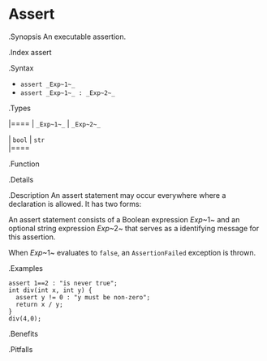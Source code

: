 # Assert

.Synopsis
An executable assertion.

.Index
assert

.Syntax

*  `assert _Exp~1~_`
*  `assert _Exp~1~_ : _Exp~2~_`

.Types


|====
| `_Exp~1~_` | `_Exp~2~_` 

| `bool`    | `str`     
|====

.Function

.Details

.Description
An assert statement may occur everywhere where a declaration is allowed. It has two forms:

An assert statement consists of a Boolean expression _Exp_~1~ and an optional string expression _Exp_~2~
that serves as a identifying message for this assertion. 

When _Exp_~1~ evaluates to `false`, an `AssertionFailed` exception is thrown.

.Examples
```rascal-shell,error
assert 1==2 : "is never true";
int div(int x, int y) {
  assert y != 0 : "y must be non-zero";
  return x / y;
}
div(4,0);
```

.Benefits

.Pitfalls

